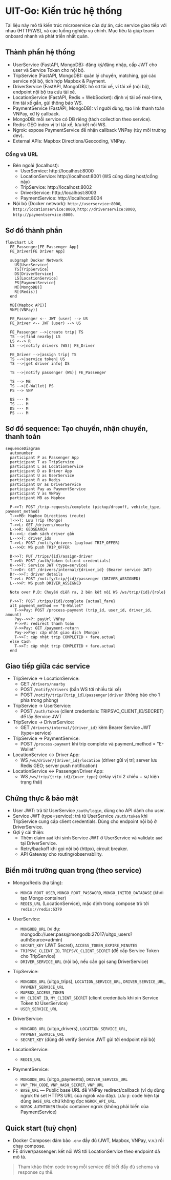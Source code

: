 # UIT-Go: Kiến trúc hệ thống

Tài liệu này mô tả kiến trúc microservice của dự án, các service giao tiếp với nhau (HTTP/WS), và các luồng nghiệp vụ chính. Mục tiêu là giúp team onboard nhanh và phát triển nhất quán.

## Thành phần hệ thống

- UserService (FastAPI, MongoDB): đăng ký/đăng nhập, cấp JWT cho user và Service Token cho nội bộ.
- TripService (FastAPI, MongoDB): quản lý chuyến, matching, gọi các service nội bộ, tích hợp Mapbox & Payment.
- DriverService (FastAPI, MongoDB): hồ sơ tài xế, ví tài xế (nội bộ), endpoint nội bộ tra cứu tài xế.
- LocationService (FastAPI, Redis + WebSocket): định vị tài xế real-time, tìm tài xế gần, gửi thông báo WS.
- PaymentService (FastAPI, MongoDB): ví người dùng, tạo link thanh toán VNPay, xử lý callback.
- MongoDB: mỗi service có DB riêng (tách collection theo service).
- Redis: GEO index vị trí tài xế, lưu kết nối WS.
- Ngrok: expose PaymentService để nhận callback VNPay (tùy môi trường dev).
- External APIs: Mapbox Directions/Geocoding, VNPay.

### Cổng và URL

- Bên ngoài (localhost):
  - UserService: http://localhost:8000
  - LocationService: http://localhost:8001 (WS cũng dùng host/cổng này)
  - TripService: http://localhost:8002
  - DriverService: http://localhost:8003
  - PaymentService: http://localhost:8004
- Nội bộ (Docker network): `http://userservice:8000`, `http://locationservice:8000`, `http://driverservice:8000`, `http://paymentservice:8000`.

## Sơ đồ thành phần

```mermaid
flowchart LR
  FE_Passenger[FE Passenger App]
  FE_Driver[FE Driver App]

  subgraph Docker Network
    US[UserService]
    TS[TripService]
    DS[DriverService]
    LS[LocationService]
    PS[PaymentService]
    M[(MongoDB)]
    R[(Redis)]
  end

  MB[(Mapbox API)]
  VNP[(VNPay)]

  FE_Passenger <-- JWT (user) --> US
  FE_Driver <-- JWT (user) --> US

  FE_Passenger -->|create trip| TS
  TS -->|find nearby| LS
  LS <--> R
  LS -->|notify drivers (WS)| FE_Driver

  FE_Driver -->|assign trip| TS
  TS -->|service token| US
  TS -->|get driver info| DS

  TS -->|notify passenger (WS)| FE_Passenger

  TS --> MB
  TS -->|E-Wallet| PS
  PS --> VNP

  US --- M
  TS --- M
  DS --- M
  PS --- M
```

## Sơ đồ sequence: Tạo chuyến, nhận chuyến, thanh toán

```mermaid
sequenceDiagram
  autonumber
  participant P as Passenger App
  participant T as TripService
  participant L as LocationService
  participant D as Driver App
  participant U as UserService
  participant R as Redis
  participant Dr as DriverService
  participant Pay as PaymentService
  participant V as VNPay
  participant MB as Mapbox

  P->>T: POST /trip-requests/complete (pickup/dropoff, vehicle_type, payment_method)
  T->>MB: Mapbox Directions (route)
  T->>T: Lưu Trip (Mongo)
  T->>L: GET /drivers/nearby
  L->>R: GEOSEARCH
  R-->>L: danh sách driver gần
  L-->>T: driver_ids
  T->>L: POST /notify/drivers (payload TRIP_OFFER)
  L-->>D: WS push TRIP_OFFER

  D->>T: PUT /trips/{id}/assign-driver
  T->>U: POST /auth/token (client credentials)
  U-->>T: Service JWT (type=service)
  T->>Dr: GET /drivers/internal/{driver_id} (Bearer service JWT)
  Dr-->>T: driver details
  T->>L: POST /notify/trip/{id}/passenger (DRIVER_ASSIGNED)
  L-->>P: WS push DRIVER_ASSIGNED

  Note over P,D: Chuyến diễn ra, 2 bên kết nối WS /ws/trip/{id}/{role}

  P->>T: POST /trips/{id}/complete {actual_fare}
  alt payment_method == "E-Wallet"
    T->>Pay: POST /process-payment (trip_id, user_id, driver_id, amount)
    Pay-->>P: payUrl VNPay
    P->>V: redirect thanh toán
    V->>Pay: GET /payment-return
    Pay->>Pay: cập nhật giao dịch (Mongo)
    T->>T: cập nhật trip COMPLETED + fare.actual
  else Cash
    T->>T: cập nhật trip COMPLETED + fare.actual
  end
```

## Giao tiếp giữa các service

- TripService -> LocationService:
  - GET `/drivers/nearby`
  - POST `/notify/drivers` (bắn WS tới nhiều tài xế)
  - POST `/notify/trip/{trip_id}/passenger|driver` (thông báo cho 1 phía trong phòng)
- TripService -> UserService:
  - POST `/auth/token` (client credentials: TRIPSVC_CLIENT_ID/SECRET) để lấy Service JWT
- TripService -> DriverService:
  - GET `/drivers/internal/{driver_id}` kèm Bearer Service JWT (type=service)
- TripService -> PaymentService:
  - POST `/process-payment` khi trip complete và payment_method = "E-Wallet"
- LocationService <-> Driver App:
  - WS `/ws/driver/{driver_id}/location` (driver gửi vị trí; server lưu Redis GEO; server push notification)
- LocationService <-> Passenger/Driver App:
  - WS `/ws/trip/{trip_id}/{user_type}` (relay vị trí 2 chiều + sự kiện trạng thái)

## Chứng thực & bảo mật

- User JWT: trả từ UserService `/auth/login`, dùng cho API dành cho user.
- Service JWT (type=service): trả từ UserService `/auth/token` khi TripService cung cấp client credentials. Dùng cho endpoint nội bộ ở DriverService.
- Gợi ý cải thiện:
  - Thêm claim `aud` khi sinh Service JWT ở UserService và validate `aud` tại DriverService.
  - Retry/backoff khi gọi nội bộ (httpx), circuit breaker.
  - API Gateway cho routing/observability.

## Biến môi trường quan trọng (theo service)

- Mongo/Redis (hạ tầng):
  - `MONGO_ROOT_USER`, `MONGO_ROOT_PASSWORD`, `MONGO_INITDB_DATABASE` (khởi tạo Mongo container)
  - `REDIS_URL` (LocationService), mặc định trong compose trỏ tới `redis://redis:6379`

- UserService:
  - `MONGODB_URL` (ví dụ: mongodb://user:pass@mongodb:27017/uitgo_users?authSource=admin)
  - `SECRET_KEY` (JWT Secret), `ACCESS_TOKEN_EXPIRE_MINUTES`
  - `TRIPSVC_CLIENT_ID`, `TRIPSVC_CLIENT_SECRET` (để cấp Service Token cho TripService)
  - `DRIVER_SERVICE_URL` (nội bộ, nếu cần gọi sang DriverService)

- TripService:
  - `MONGODB_URL` (uitgo_trips), `LOCATION_SERVICE_URL`, `DRIVER_SERVICE_URL`, `PAYMENT_SERVICE_URL`
  - `MAPBOX_ACCESS_TOKEN`
  - `MY_CLIENT_ID`, `MY_CLIENT_SECRET` (client credentials khi xin Service Token từ UserService)
  - `USER_SERVICE_URL`

- DriverService:
  - `MONGODB_URL` (uitgo_drivers), `LOCATION_SERVICE_URL`, `PAYMENT_SERVICE_URL`
  - `SECRET_KEY` (dùng để verify Service JWT gửi tới endpoint nội bộ)

- LocationService:
  - `REDIS_URL`

- PaymentService:
  - `MONGODB_URL` (uitgo_payments), `DRIVER_SERVICE_URL`
  - `VNP_TMN_CODE`, `VNP_HASH_SECRET`, `VNP_URL`
  - `BASE_URL` — Public base URL để VNPay redirect/callback (ví dụ dùng ngrok thì set HTTPS URL của ngrok vào đây). Lưu ý: code hiện tại dùng `BASE_URL` chứ không đọc `NGROK_API_URL`.
  - `NGROK_AUTHTOKEN` thuộc container ngrok (không phải biến của PaymentService)

## Quick start (tuỳ chọn)

- Docker Compose: đảm bảo `.env` đầy đủ (JWT, Mapbox, VNPay, v.v.) rồi chạy compose.
- FE driver/passenger: kết nối WS tới LocationService theo endpoint đã mô tả.

> Tham khảo thêm code trong mỗi service để biết đầy đủ schema và response cụ thể.

